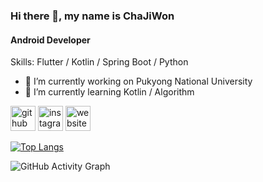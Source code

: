 ### Hi there 👋, my name is ChaJiWon
#### Android Developer
<!--
![Android Developer](https://arturssmirnovs.github.io/github-profile-readme-generator/images/banner.png)
-->

Skills: Flutter / Kotlin / Spring Boot / Python

- 🔭 I’m currently working on Pukyong National University 
- 🌱 I’m currently learning Kotlin / Algorithm 


[<img src='https://cdn.jsdelivr.net/npm/simple-icons@3.0.1/icons/github.svg' alt='github' height='40'>](https://github.com/Cha-Ji)  [<img src='https://cdn.jsdelivr.net/npm/simple-icons@3.0.1/icons/instagram.svg' alt='instagram' height='40'>](https://www.instagram.com/_cha_ji_/)  [<img src='https://cdn.jsdelivr.net/npm/simple-icons@3.0.1/icons/icloud.svg' alt='website' height='40'>](https://cha-ji.tistory.com)  

[![Top Langs](https://github-readme-stats.vercel.app/api/top-langs/?username=Cha-Ji)](https://github.com/anuraghazra/github-readme-stats)

![GitHub Activity Graph](https://activity-graph.herokuapp.com/graph?username=Cha-Ji)  


